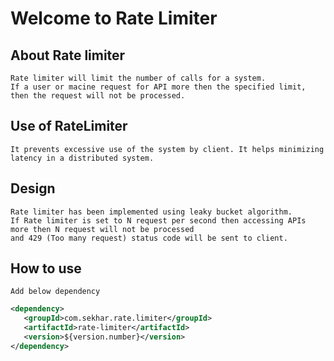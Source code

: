 # Welcome to Rate Limiter
## About Rate limiter
    Rate limiter will limit the number of calls for a system. 
    If a user or macine request for API more then the specified limit, then the request will not be processed.
## Use of RateLimiter
    It prevents excessive use of the system by client. It helps minimizing latency in a distributed system.
## Design
    Rate limiter has been implemented using leaky bucket algorithm.
    If Rate limiter is set to N request per second then accessing APIs more then N request will not be processed
    and 429 (Too many request) status code will be sent to client.
## How to use
    Add below dependency

```xml
<dependency>
   <groupId>com.sekhar.rate.limiter</groupId>
   <artifactId>rate-limiter</artifactId>
   <version>${version.number}</version>
</dependency>
```
    